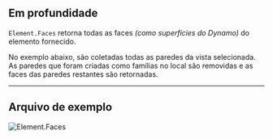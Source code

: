 ## Em profundidade
`Element.Faces` retorna todas as faces _(como superfícies do Dynamo)_ do elemento fornecido.

No exemplo abaixo, são coletadas todas as paredes da vista selecionada. As paredes que foram criadas como famílias no local são removidas e as faces das paredes restantes são retornadas.

___
## Arquivo de exemplo

![Element.Faces](./Revit.Elements.Element.Faces_img.jpg)
